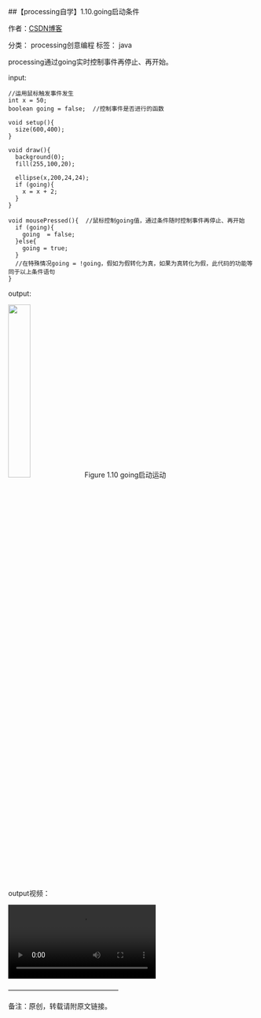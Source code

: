 ##【processing自学】1.10.going启动条件

作者：[CSDN博客](https://blog.csdn.net/liaowang010)

分类： processing创意编程  标签： java

processing通过going实时控制事件再停止、再开始。

input:

```
//运用鼠标触发事件发生
int x = 50;
boolean going = false;  //控制事件是否进行的函数

void setup(){
  size(600,400);
}

void draw(){
  background(0);
  fill(255,100,20);
  
  ellipse(x,200,24,24);
  if (going){
    x = x + 2;
  }
}

void mousePressed(){  //鼠标控制going值，通过条件随时控制事件再停止、再开始
  if (going){
    going  = false;
  }else{
    going = true;
  }
  //在特殊情况going = !going，假如为假转化为真，如果为真转化为假，此代码的功能等同于以上条件语句
}
```

output:

<left>
<img src="https://img-blog.csdnimg.cn/aa11589174cb488689f84fb90f50c941.png" width="30%" height="30%" />
Figure 1.10 going启动运动
</left>

output视频：

<video src="https://live.csdn.net/v/298383"></video>

————————————————

备注：原创，转载请附原文链接。